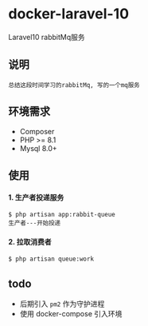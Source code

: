 # docker-laravel-10
Laravel10 rabbitMq服务

## 说明
    总结这段时间学习的rabbitMq, 写的一个mq服务

## 环境需求
* Composer
* PHP >= 8.1
* Mysql 8.0+

## 使用

#### 1. 生产者投递服务

```shell
$ php artisan app:rabbit-queue
生产者---开始投递
```

#### 2. 拉取消费者

```shell
$ php artisan queue:work
```

## todo
 
- 后期引入 `pm2` 作为守护进程
- 使用 docker-compose 引入环境
